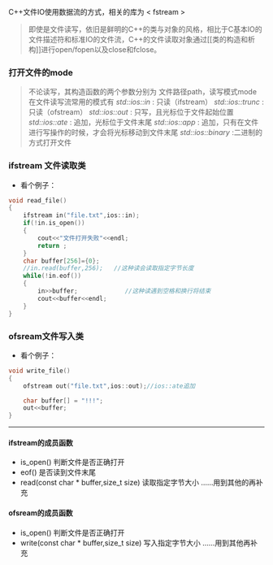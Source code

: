 C++文件IO使用数据流的方式，相关的库为 < fstream >

>即使是文件读写，依旧是鲜明的C++的类与对象的风格，相比于C基本IO的文件描述符和标准IO的文件流，C++的文件读取对象通过[[类的构造和析构]]进行open/fopen以及close和fclose。

### 打开文件的mode
>    不论读写，其构造函数的两个参数分别为 文件路径path，读写模式mode
>    在文件读写流常用的模式有
>    _std::ios::in_  : 只读（ifstream）
>    _std::ios::trunc_ : 只读（ofstream）
>    _std::ios::out_ : 只写，且光标位于文件起始位置
>    _std::ios::ate_ : 追加，光标位于文件末尾
>    _std::ios::app_ : 追加，只有在文件进行写操作的时候，才会将光标移动到文件末尾
>    _std::ios::binary_ :二进制的方式打开文件
>     

### ifstream 文件读取类
- 看个例子：
```cpp
void read_file()
{
    ifstream in("file.txt",ios::in);
    if(!in.is_open())
    {
        cout<<"文件打开失败"<<endl;
        return ;
    }
    char buffer[256]={0};
    //in.read(buffer,256);   //这种读会读取指定字节长度
    while(!in.eof())
    {
        in>>buffer;             //这种读遇到空格和换行将结束
        cout<<buffer<<endl;
    }
}
```

### ofsream文件写入类
- 看个例子：
```cpp
void write_file()
{
    ofstream out("file.txt",ios::out);//ios::ate追加

    char buffer[] = "!!!";
    out<<buffer;
}
```


----

#### ifstream的成员函数
- is_open()                  判断文件是否正确打开
- eof()                            是否读到文件末尾
- read(const char * buffer,size_t size)    读取指定字节大小
……用到其他的再补充

#### ofsream的成员函数
-  is_open()                  判断文件是否正确打开
- write(const char * buffer,size_t size)  写入指定字节大小
……用到其他再补充